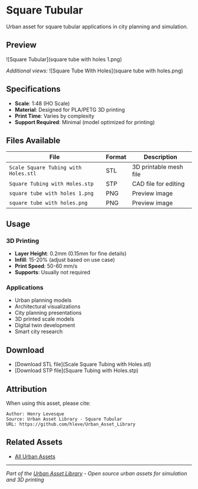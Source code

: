 # Square Tubular

Urban asset for square tubular applications in city planning and simulation.

## Preview

![Square Tubular](square tube with holes 1.png)

*Additional views:*
![Square Tube With Holes](square tube with holes.png)

## Specifications

- **Scale**: 1:48 (HO Scale)
- **Material**: Designed for PLA/PETG 3D printing
- **Print Time**: Varies by complexity
- **Support Required**: Minimal (model optimized for printing)

## Files Available

| File | Format | Description |
|------|---------|-------------|
| `Scale Square Tubing with Holes.stl` | STL | 3D printable mesh file |
| `Square Tubing with Holes.stp` | STP | CAD file for editing |
| `square tube with holes 1.png` | PNG | Preview image |
| `square tube with holes.png` | PNG | Preview image |

## Usage

### 3D Printing
- **Layer Height**: 0.2mm (0.15mm for fine details)
- **Infill**: 15-20% (adjust based on use case)
- **Print Speed**: 50-60 mm/s
- **Supports**: Usually not required

### Applications
- Urban planning models
- Architectural visualizations
- City planning presentations
- 3D printed scale models
- Digital twin development
- Smart city research

## Download

- [Download STL file](Scale Square Tubing with Holes.stl)
- [Download STP file](Square Tubing with Holes.stp)

## Attribution

When using this asset, please cite:
```
Author: Henry Levesque
Source: Urban Asset Library - Square Tubular
URL: https://github.com/hleve/Urban_Asset_Library
```

## Related Assets

- [All Urban Assets](../)
---

*Part of the [Urban Asset Library](../../../) - Open source urban assets for simulation and 3D printing*